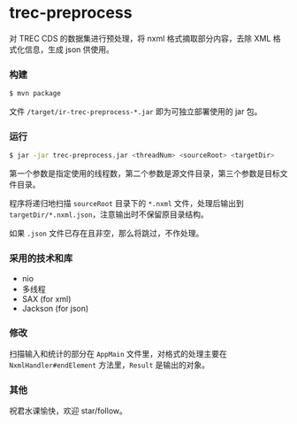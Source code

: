 # trec-preprocess

对 TREC CDS 的数据集进行预处理，将 nxml 格式摘取部分内容，去除 XML 格式化信息，生成 json 供使用。

### 构建

```sh
$ mvn package
```

文件 `/target/ir-trec-preprocess-*.jar` 即为可独立部署使用的 jar 包。

### 运行

```sh
$ jar -jar trec-preprocess.jar <threadNum> <sourceRoot> <targetDir>
```

第一个参数是指定使用的线程数，第二个参数是源文件目录，第三个参数是目标文件目录。

程序将递归地扫描 `sourceRoot` 目录下的 `*.nxml` 文件，处理后输出到 `targetDir/*.nxml.json`，注意输出时不保留原目录结构。

如果 `.json` 文件已存在且非空，那么将跳过，不作处理。

### 采用的技术和库

- nio
- 多线程
- SAX (for xml)
- Jackson (for json)

### 修改

扫描输入和统计的部分在 `AppMain` 文件里，对格式的处理主要在 `NxmlHandler#endElement` 方法里，`Result` 是输出的对象。

### 其他

祝君水课愉快，欢迎 star/follow。

